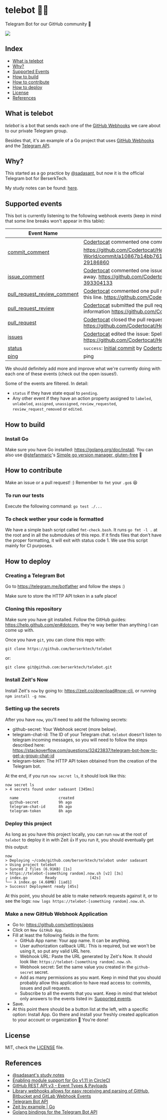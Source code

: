 ﻿# telebot 🤖✨

Telegram Bot for our GitHub community 🤗

![](https://user-images.githubusercontent.com/417016/53699784-eca52200-3db9-11e9-9477-fd6dab0ed4d5.png)

## Index

- [What is telebot](#what-is-telebot)
- [Why?](#why)
- [Supported Events](#supported-events)
- [How to build](#how-to-build)
- [How to contribute](#how-to-contribute)
- [How to deploy](#how-to-deploy)
- [License](#license)
- [References](#references)


## What is telebot

_telebot_ is a bot that sends each one of the [GitHub Webhooks][GHWH] we care
about to our private Telegram group.

Besides that, it's an example of a Go project that uses [GitHub
Webhooks][GHWH] and the [Telegram
API](https://github.com/go-telegram-bot-api/telegram-bot-api).

## Why?

This started as a go practice by [@sadasant][sadasant], but now it is
the official Telegram bot for BerserkTech.

My study notes can be found:
[here](https://github.com/berserktech/ideas/blob/master/estudios/Go/2019-03/after_3_years_without_go_en.md).

## Supported events

This bot is currently listening to the following webhook events (keep
in mind that some line breaks won't appear in this table):

| Event Name  | Output |
| ------------- | ------------- |
| [commit_comment](https://developer.github.com/v3/activity/events/types/#commitcommentevent) | [Codertocat](https://github.com/Codertocat) commented one commit with: This is a really good change!  :+1: https://github.com/Codertocat/Hello-World/commit/a10867b14bb761a232cd80139fbd4c0d33264240#commitcomment-29186860 |
| [issue_comment](https://developer.github.com/v3/activity/events/types/#issuecommentevent) | [Codertocat](https://github.com/Codertocat) commented one issue with: You are totally right! I'll get this fixed right away. https://github.com/Codertocat/Hello-World/issues/2#issuecomment-393304133 |
| [pull_request_review_comment](https://developer.github.com/v3/activity/events/types/#pullrequestreviewcommentevent) | [Codertocat](https://github.com/Codertocat) commented one pull request with: Maybe you should use more emojji on this line. https://github.com/Codertocat/Hello-World/pull/1#discussion_r191908831 |
| [pull_request_review](https://developer.github.com/v3/activity/events/types/#pullrequestreviewevent) | [Codertocat](https://github.com/Codertocat) submitted the pull request review: Update the README with new information https://github.com/Codertocat/Hello-World/pull/1 |
| [pull_request](https://developer.github.com/v3/activity/events/types/#pullrequestevent) | [Codertocat](https://github.com/Codertocat) closed the pull request: Update the README with new information https://github.com/Codertocat/Hello-World/pull/1 Details: ditions: 1 Deletions: 1 |
| [issues](https://developer.github.com/v3/activity/events/types/#issuesevent) | [Codertocat](https://github.com/Codertocat) edited the issue: Spelling error in the README file https://github.com/Codertocat/Hello-World/issues/2 |
| [status](https://developer.github.com/v3/activity/events/types/#statusevent) | `success`: [Initial commit](https://github.com/Codertocat/Hello-World/commit/a10867b14bb761a232cd80139fbd4c0d33264240) by [Codertocat](https://github.com/Codertocat) |
| [ping](https://developer.github.com/webhooks/#ping-event) | ping |

We should definitely add more and improve what we're currently doing
with each one of these events (check out the open issues!).

Some of the events are filtered. In detail:

- `status` if they have state equal to `pending`.
- Any other event if they have an action property assigned to
  `labeled`, `unlabeled`, `assigned`, `unassigned`,
  `review_requested`, `review_request_removed` or `edited`.

## How to build

### Install Go

Make sure you have Go installed: <https://golang.org/doc/install>.
You can also use @[stefanmaric](https://github.com/stefanmaric)'s
[Simple go version manager, gluten-free](https://github.com/stefanmaric/g) 🙌

## How to contribute

Make an issue or a pull request! :) Remember to `fmt` your `.go`s 😆

### To run our tests

Execute the following command: `go test ./...`

### To check wether your code is formatted

We have a simple bash script called `fmt-check.bash`. It runs `go fmt -l .`
at the root and in all the submodules of this repo. If it finds files
that don't have the proper formatting, it will exit with status code 1.
We use this script mainly for CI purposes.

## How to deploy

### Creating a Telegram Bot

Go to <https://telegram.me/botfather> and follow the steps :)

Make sure to store the HTTP API token in a safe place!

### Cloning this repository

Make sure you have git installed. Follow the GitHub guides:
<https://help.github.com/en#dotcom>, they're way better than anything
I can come up with.

Once you have `git`, you can clone this repo with:

```
git clone https://github.com/berserktech/telebot
```

or:

```
git clone git@github.com:berserktech/telebot.git
```

### Install Zeit's Now

Install Zeit's `now` by going to: <https://zeit.co/download#now-cli>,
or running `npm install -g now`.
 
### Setting up the secrets

After you have `now`, you'll need to add the following secrets:

- github-secret: Your Webhook secret (more below).
- telegram-chat-id: The ID of your Telegram chat. `telebot` doesn't
  listen to telegram incoming messages, so you will need to follow the
  steps described here: <https://stackoverflow.com/questions/32423837/telegram-bot-how-to-get-a-group-chat-id>
- telegram-token: The HTTP API token obtained from the creation of the
  Telegram bot.

At the end, if you run `now secret ls`, it should look like this:

```
now secret ls
> 4 secrets found under sadasant [345ms]

  name                  created
  github-secret         9h ago
  telegram-chat-id      8h ago
  telegram-token        8h ago
```

### Deploy this project

As long as you have this project locally, you can run `now` at the
root of `telebot` to deploy it in with Zeit 👍 If you run it, you
should eventually get this output:

```
now
> Deploying ~/code/github.com/berserktech/telebot under sadasant
> Using project telebot
> Synced 2 files (6.91KB) [1s]
> https://telebot-[something random].now.sh [v2] [3s]
┌ index.go        Ready               [42s]
└── λ index.go (4.68MB) [iad1]
> Success! Deployment ready [45s]
```

At this point, you should be able to make network requests against it,
or to see the logs: `now logs https://telebot-[something random].now.sh`.

### Make a new GitHub Webhook Application

- Go to: <https://github.com/settings/apps>
- Click on `New GitHub App`.
- Fill at least the following fields in the form:
    - GitHub App name: Your app name. It can be anything.
    - User authorization callback URL: This is required, but we won't
      be using it, so put any valid URL here.
    - Webhook URL: Paste the URL generated by Zeit's Now. It should
      look like: `https://telebot-[something random].now.sh`.
    - Webhook secret: Set the same value you created in the
      `github-secret` secret.
    - Add as many permissions as you want. Keep in mind that you
      should probably allow this application to have read access to:
      commits, issues and pull requests.
    - Subscribe to all the events that you want. Keep in mind that
      telebot only answers to the events listed in: [Supported events](#supported-events).
- Save.
- At this point there should be a button list at the left, with a
  specific option: Install App. Go there and install your freshly
  created application to your account or organization 🙌 You're done!
 
## License

MIT, check the [LICENSE](/LICENSE) file.

## References
- [@sadasant's study notes](https://github.com/berserktech/ideas/blob/master/estudios/Go/2019-03/after_3_years_without_go_en.md)
- [Enabling module support for Go v1.11 in CircleCI](https://circleci.com/blog/go-v1.11-modules-and-circleci/)
- [GitHub REST API v3 - Event Types & Payloads](https://developer.github.com/v3/activity/events/types/)
- [Library webhooks allows for easy receiving and parsing of GitHub,
  Bitbucket and GitLab Webhook
  Events](https://github.com/go-playground/webhooks)
- [Telegram Bot API](https://core.telegram.org/bots/api)
- [Zeit by example | Go](https://zeit.co/examples/go)
- [Golang bindings for the Telegram Bot API](https://github.com/go-telegram-bot-api/telegram-bot-api)

[GHWH]: https://developer.github.com/webhooks/
[sadasant]: https://github.com/sadasant
